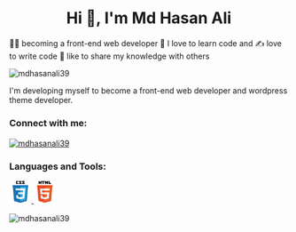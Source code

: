 <h1 align="center">Hi 👋, I'm Md Hasan Ali</h1>

 👨‍💻 becoming a front-end web developer
 📝 I love to learn code and ✍ love to write code
 🧠 like to share my knowledge with others

<p align="left"> <img src="https://komarev.com/ghpvc/?username=mdhasanali39&label=Profile%20views&color=0e75b6&style=flat" alt="mdhasanali39" /> </p>

I'm developing myself to become a front-end web developer and wordpress theme developer.

<h3 align="left">Connect with me:</h3>
<p align="left">
<a href="https://twitter.com/mdhasanali39" target="blank"><img align="center" src="https://raw.githubusercontent.com/rahuldkjain/github-profile-readme-generator/master/src/images/icons/Social/twitter.svg" alt="mdhasanali39" height="30" width="40" /></a>
</p>

<h3 align="left">Languages and Tools:</h3>
<p align="left"> <a href="https://www.w3schools.com/css/" target="_blank" rel="noreferrer"> <img src="https://raw.githubusercontent.com/devicons/devicon/master/icons/css3/css3-original-wordmark.svg" alt="css3" width="40" height="40"/> </a> <a href="https://www.w3.org/html/" target="_blank" rel="noreferrer"> <img src="https://raw.githubusercontent.com/devicons/devicon/master/icons/html5/html5-original-wordmark.svg" alt="html5" width="40" height="40"/> </a> </p>

<p><img align="center" src="https://github-readme-stats.vercel.app/api/top-langs?username=mdhasanali39&show_icons=true&locale=en&layout=compact" alt="mdhasanali39" /></p>
